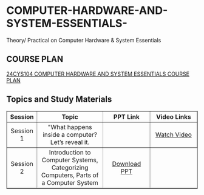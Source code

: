 # COMPUTER-HARDWARE-AND-SYSTEM-ESSENTIALS-
Theory/ Practical on Computer Hardware &amp; System Essentials
## COURSE PLAN
[24CYS104 COMPUTER HARDWARE AND SYSTEM ESSENTIALS COURSE PLAN](https://amritauniv-my.sharepoint.com/:w:/g/personal/vishnuss_am_amrita_edu/ETDK8yZ2Jn5GqEUBoxQAscMBwtw9bR4A9fqeQhw-Dh3lng?e=R3ek8m)
## Topics and Study Materials
<table border="1" width="100%">
  <tr>
    <th style="width: 15%; text-align: center;">Session</th>
    <th style="width: 35%; text-align: center;">Topic</th>
    <th style="width: 25%; text-align: center;">PPT Link</th>
    <th style="width: 25%; text-align: center;">Video Links</th>
  </tr>
  <tr>
    <td style="text-align: center;">Session 1</td>
    <td style="text-align: center;">"What happens inside a computer? Let’s reveal it.</td>
    <td style="text-align: center;"></td>
    <td style="text-align: center;">
      <a href="https://youtu.be/x3c1ih2NJEg?si=3uqj-ykIUZvmv3yu" target="_blank](https://youtu.be/AkFi90lZmXA?si=LmY7-Lc01kN6MIsz">Watch Video</a>
    </td>
  </tr>
  <tr>
    <td style="text-align: center;">Session 2</td>
    <td style="text-align: center;">Introduction to Computer Systems, Categorizing Computers, Parts of a Computer System</td>
    <td style="text-align: center;">
      <a href="https://amritauniv-my.sharepoint.com/:p:/g/personal/vishnuss_am_amrita_edu/EWMpZ_qOERtNvlS6M6l37UABX3XJWTaBNWKYpj-hTP_erg?e=6V8Nki">Download PPT</a>
    </td>
